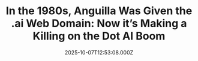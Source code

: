 ---
title: "In the 1980s, Anguilla Was Given the .ai Web Domain: Now it’s Making a Killing on the Dot AI Boom"
date: 2025-10-07T12:53:08.000Z
category: Human Kindness
externalLink: "https://www.goodnewsnetwork.org/in-the-1980s-anguilla-was-given-the-ai-web-domain-now-it-makes-a-killing-on-the-dot-ai-boom/"
image: ""
excerpt: "Back when the internet was just starting, nations were all given a URL in order to publish websites official to the nation. The US got .us and the UK got .uk. Well Anguilla, the small British Overseas Territory in the Caribbean, was given .ai, and with investments and startups surging in the field of artificial […] The post In the…"
---